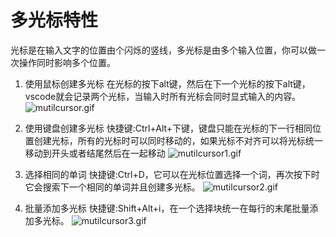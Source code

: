 # 多光标特性

光标是在输入文字的位置由个闪烁的竖线，多光标是由多个输入位置，你可以做一次操作同时影响多个位置。

1. 使用鼠标创建多光标
 在光标的按下alt键，然后在下一个光标的按下alt键，vscode就会记录两个光标，当输入时所有光标会同时显式输入的内容。
 ![mutilcursor.gif](/imgs/mutilcursor.gif)

2. 使用键盘创建多光标
 快捷键:Ctrl+Alt+下键，键盘只能在光标的下一行相同位置创建光标，所有的光标时可以同时移动的，如果光标不对齐可以将光标统一移动到开头或者结尾然后在一起移动
 ![mutilcursor1.gif](/imgs/mutilcursor1.gif)

3. 选择相同的单词
 快捷键:Ctrl+D，它可以在光标位置选择一个词，再次按下时它会搜索下一个相同的单词并且创建多光标。
 ![mutilcursor2.gif](/imgs/mutilcursor2.gif)

4. 批量添加多光标
 快捷键:Shift+Alt+i，在一个选择块统一在每行的末尾批量添加多光标。
 ![mutilcursor3.gif](/imgs/mutilcursor3.gif)